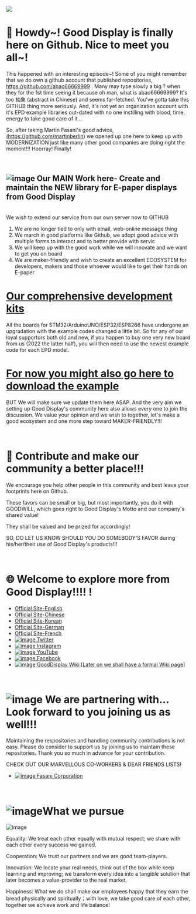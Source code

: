 <img src="https://img202.yun300.cn/img/logo2.jpg?tenantId=160096&viewType=1&k=1666237715000" />

#  👋 Howdy~! Good Display is finally here on Github. Nice to meet you all~!
This happened with an interesting episode~!
Some of you might remember that we do own a github account that published repositories, https://github.com/abao66669999 . 
Many may type slowly a big ? when they for the 1st time seeing it because oh man, what is abao66669999? It's too 抽象 (abstract in Chinese) and seems far-fetched.
You've gotta take this GITHUB thing more seriously.
And, it's not yet an organization account with it's EPD example libraries out-dated with no one instilling with blood, time, energy to take good care of it...

So, after taking Martin Fasani's good advice, (https://github.com/martinberlin) we opened up one here to keep up with MODERNIZATION just like many other good companies are doing right the moment!!! Hoorray! Finally!

<br/>


![image](https://user-images.githubusercontent.com/57305534/199925093-b4d09432-632e-4e68-8f09-290f778ff53f.png)
Our MAIN Work here- Create and maintain the NEW library for E-paper displays from Good Display
-----------------------------------------------------------------------------------------------
<br/>
We wish to extend our service from our own server now to GITHUB

<br/>


1. We are no longer tied to only with email, web-online message thing<br/>
2. We march in good platforms like Github, we adopt good advice with multiple forms to interact and to better provide with servic<br/>
3. We will keep up with the good work while we will innovate and we want to get you on board<br/>
4. We are maker-friendly and wish to create an excellent ECOSYSTEM for developers, makers and those whoever would like to get their hands on E-paper<br/>


# [Our comprehensive development kits](https://www.good-display.com/product/53/) 
All the boards for STM32/ArduinoUNO/ESP32/ESP8266 have undergone an upgradation with the example codes changed a little bit.
So for any of our loyal supportors both old and new, if you happen to buy one very new board from us (2022 the latter half),
you will then need to use the newest example code for each EPD model.
<br/>

# [For now you might also go here to download the example](https://www.good-display.com/blank15.html) 


BUT We will make sure we update them here ASAP. And the very aim we setting up Good Display's community here also allows every one to join the discussion.
We value your opinion and we wish to together, let's make a good ecosystem and one more step toward MAKER-FRIENDLY!!!



<br/>

#  🙌 Contribute and make our community a better place!!!
We encourage you help other people in this community and best leave your footprints here on Github.<br/>

These favors can be small or big, but most importantly, you do it with GOODWILL, which goes right to Good Display's Motto and our company's shared value!<br/>

They shall be valued and be prized for accordingly!<br/>

SO, DO LET US KNOW SHOULD YOU DO SOMEBODY'S FAVOR during his/her/their use of Good Display's products!!!



<br/>






#  🌐 Welcome to explore more from Good Display!!!! !

- [Official Site-English](https://www.good-display.com/) 
- [Official Site-Chinese](https://www.good-display.cn/) 
- [Official Site-Korean](https://kr.good-display.com/) 
- [Official Site-German](https://de.good-display.com/) 
- [Official Site-French](https://fr.good-display.com/) 
- [![image](https://user-images.githubusercontent.com/57305534/199913828-98c20172-3b5c-4735-a78d-18b1cec6f72a.png)
Twitter](https://twitter.com/GoodDisplayCN)
- [![image](https://user-images.githubusercontent.com/57305534/199913776-5cfb470c-ea61-4fb2-8e44-af10d9a9129d.png)
Instagram](https://www.instagram.com/goodisplaychinaepaper/)
- [![image](https://user-images.githubusercontent.com/57305534/199913731-a85965f2-da2d-42ea-bb05-18d9327b7fd1.png)
YouTube](https://www.youtube.com/user/dlgoodlcd/featured)
- [![image](https://user-images.githubusercontent.com/57305534/199913565-90288e94-cb4d-49b5-b2cc-a37f75282cd4.png)
Facebook](https://www.facebook.com/GoodispalyEpaper)
- [![image](https://user-images.githubusercontent.com/57305534/199913903-d2834fd4-e0dc-4cfd-b2c2-3d5fac0902da.png)
GoodDisplay Wiki    [Later on we shall have a formal Wiki page]](https://www.eink-display.com/news/54.html)




<br/>


#  ![image](https://user-images.githubusercontent.com/57305534/199925218-ca900e85-c004-48c9-a666-19d803e6ccae.png) We are partnering with... Look forward to you joining us as well!!!

Maintaining the respositories and handling community contributions is not easy. 
Please do consider to support us by joining us to maintain these repositories. Thank you so much in advance for your contribution.


CHECK OUT OUR MARVELLOUS CO-WORKERS & DEAR FRIENDS LISTS!
- [![image](https://user-images.githubusercontent.com/57305534/199915086-7fab4da6-61ed-4d87-8af9-85163372cf94.png)
Fasani Corporation](https://fasani.de/) 



<br/>



# ![image](https://user-images.githubusercontent.com/57305534/199925662-35fb329b-9ead-438e-af12-cab7265b3cf2.png)What we pursue  
    
![image](https://user-images.githubusercontent.com/57305534/199925452-0fd5b700-fd34-4fe4-adca-971235fbc6f2.png)
<br/>
 
Equality: We treat each other equally with mutual respect; we share with each other every success we gained. <br/>

Cooperation: We trust our partners and we are good team-players. <br/>

Innovation: We locate your real needs, think out of the box while keep learning and improving; we transform every idea into a tangible solution that later becomes a value-provider to the real market. <br/>

Happiness: What we do shall make our employees happy that they earn the bread physically and spiritually；with love, we take good care of each other, together we achieve work and life balance!
<br/>
